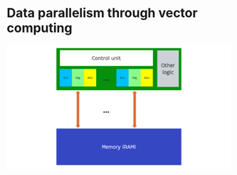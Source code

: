 # Data parallelism through vector computing



![SIMD with shared instruction decoder](../img/C02_S05_01_SIMD_CM.png)


